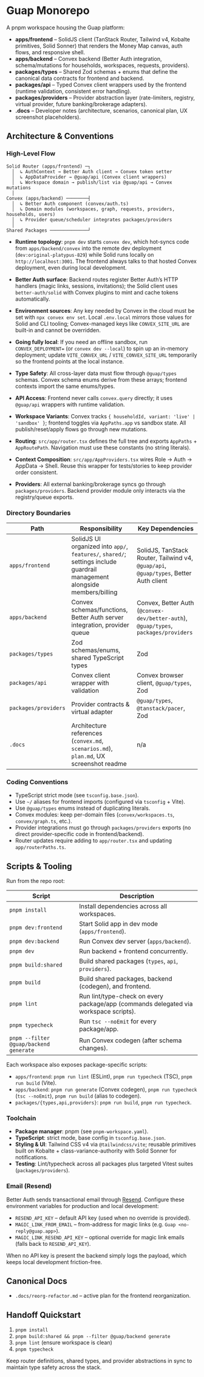 # Guap Monorepo

A pnpm workspace housing the Guap platform:

- **apps/frontend** – SolidJS client (TanStack Router, Tailwind v4, Kobalte primitives, Solid Sonner) that renders the Money Map canvas, auth flows, and responsive shell.
- **apps/backend** – Convex backend (Better Auth integration, schema/mutations for households, workspaces, requests, providers).
- **packages/types** – Shared Zod schemas + enums that define the canonical data contracts for frontend and backend.
- **packages/api** – Typed Convex client wrappers used by the frontend (runtime validation, consistent error handling).
- **packages/providers** – Provider abstraction layer (rate-limiters, registry, virtual provider, future banking/brokerage adapters).
- **.docs** – Developer notes (architecture, scenarios, canonical plan, UX screenshot placeholders).

## Architecture & Conventions

### High-Level Flow
```
Solid Router (apps/frontend) ─┐
  │  ↳ AuthContext → Better Auth client → Convex token setter
  │  ↳ AppDataProvider → @guap/api (Convex client wrappers)
  │  ↳ Workspace domain → publish/list via @guap/api → Convex mutations
  │
Convex (apps/backend) ────────┤
  │  ↳ Better Auth component (convex/auth.ts)
  │  ↳ Domain modules (workspaces, graph, requests, providers, households, users)
  │  ↳ Provider queue/scheduler integrates packages/providers
  │
Shared Packages ──────────────┘
```

- **Runtime topology**: `pnpm dev` starts `convex dev`, which hot-syncs code from `apps/backend/convex` into the remote dev deployment (`dev:original-platypus-829`) while Solid runs locally on `http://localhost:3001`. The frontend always talks to that hosted Convex deployment, even during local development.
- **Better Auth surface**: Backend routes register Better Auth’s HTTP handlers (magic links, sessions, invitations); the Solid client uses `better-auth/solid` with Convex plugins to mint and cache tokens automatically.
- **Environment sources**: Any key needed by Convex in the cloud must be set with `npx convex env set`. Local `.env.local` mirrors those values for Solid and CLI tooling; Convex-managed keys like `CONVEX_SITE_URL` are built-in and cannot be overridden.
- **Going fully local**: If you need an offline sandbox, run `CONVEX_DEPLOYMENT=` (or `convex dev --local`) to spin up an in-memory deployment; update `VITE_CONVEX_URL` / `VITE_CONVEX_SITE_URL` temporarily so the frontend points at the local instance.

- **Type Safety**: All cross-layer data must flow through `@guap/types` schemas. Convex schema enums derive from these arrays; frontend contexts import the same enums/types.
- **API Access**: Frontend never calls `convex.query` directly; it uses `@guap/api` wrappers with runtime validation.
- **Workspace Variants**: Convex tracks `{ householdId, variant: 'live' | 'sandbox' }`; frontend toggles via `AppPaths.app` vs sandbox state. All publish/reset/apply flows go through new mutations.
- **Routing**: `src/app/router.tsx` defines the full tree and exports `AppPaths` + `AppRoutePath`. Navigation must use these constants (no string literals).
- **Context Composition**: `src/app/AppProviders.tsx` wires Role → Auth → AppData → Shell. Reuse this wrapper for tests/stories to keep provider order consistent.
- **Providers**: All external banking/brokerage syncs go through `packages/providers`. Backend provider module only interacts via the registry/queue exports.

### Directory Boundaries

| Path | Responsibility | Key Dependencies |
| ---- | -------------- | ---------------- |
| `apps/frontend` | SolidJS UI organized into `app/`, `features/`, `shared/`; settings include guardrail management alongside members/billing | SolidJS, TanStack Router, Tailwind v4, `@guap/api`, `@guap/types`, Better Auth client |
| `apps/backend` | Convex schemas/functions, Better Auth server integration, provider queue | Convex, Better Auth (`@convex-dev/better-auth`), `@guap/types`, `packages/providers` |
| `packages/types` | Zod schemas/enums, shared TypeScript types | Zod |
| `packages/api` | Convex client wrapper with validation | Convex browser client, `@guap/types`, Zod |
| `packages/providers` | Provider contracts & virtual adapter | `@guap/types`, `@tanstack/pacer`, Zod |
| `.docs` | Architecture references (`convex.md`, `scenarios.md`), `plan.md`, UX screenshot readme | n/a |

### Coding Conventions
- TypeScript strict mode (see `tsconfig.base.json`).
- Use `~/` aliases for frontend imports (configured via `tsconfig` + Vite).
- Use `@guap/types` enums instead of duplicating literals.
- Convex modules: keep per-domain files (`convex/workspaces.ts`, `convex/graph.ts`, etc.).
- Provider integrations must go through `packages/providers` exports (no direct provider-specific code in frontend/backend).
- Router updates require adding to `app/router.tsx` and updating `app/routerPaths.ts`.

## Scripts & Tooling

Run from the repo root:

| Script | Description |
| ------ | ----------- |
| `pnpm install` | Install dependencies across all workspaces. |
| `pnpm dev:frontend` | Start Solid app in dev mode (`apps/frontend`). |
| `pnpm dev:backend` | Run Convex dev server (`apps/backend`). |
| `pnpm dev` | Run backend + frontend concurrently. |
| `pnpm build:shared` | Build shared packages (`types`, `api`, `providers`). |
| `pnpm build` | Build shared packages, backend (codegen), and frontend. |
| `pnpm lint` | Run lint/type-check on every package/app (commands delegated via workspace scripts). |
| `pnpm typecheck` | Run `tsc --noEmit` for every package/app. |
| `pnpm --filter @guap/backend generate` | Run Convex codegen (after schema changes). |

Each workspace also exposes package-specific scripts:

- `apps/frontend`: `pnpm run lint` (ESLint), `pnpm run typecheck` (TSC), `pnpm run build` (Vite).
- `apps/backend`: `pnpm run generate` (Convex codegen), `pnpm run typecheck` (`tsc --noEmit`), `pnpm run build` (alias to codegen).
- `packages/{types,api,providers}`: `pnpm run build`, `pnpm run typecheck`.

### Toolchain
- **Package manager**: pnpm (see `pnpm-workspace.yaml`).
- **TypeScript**: strict mode, base config in `tsconfig.base.json`.
- **Styling & UI**: Tailwind CSS v4 via `@tailwindcss/vite`; reusable primitives built on Kobalte + class-variance-authority with Solid Sonner for notifications.
- **Testing**: Lint/typecheck across all packages plus targeted Vitest suites (`packages/providers`).

### Email (Resend)

Better Auth sends transactional email through [Resend](https://resend.com). Configure these environment variables for production and local development:

- `RESEND_API_KEY` – default API key (used when no override is provided).
- `MAGIC_LINK_FROM_EMAIL` – from-address for magic links (e.g. `Guap <no-reply@guap.app>`).
- `MAGIC_LINK_RESEND_API_KEY` – optional override for magic link emails (falls back to `RESEND_API_KEY`).

When no API key is present the backend simply logs the payload, which keeps local development friction-free.

## Canonical Docs
- `.docs/reorg-refactor.md` – active plan for the frontend reorganization.

## Handoff Quickstart
1. `pnpm install`
2. `pnpm build:shared && pnpm --filter @guap/backend generate`
3. `pnpm lint` (ensure workspace is clean)
4. `pnpm typecheck`

Keep router definitions, shared types, and provider abstractions in sync to maintain type safety across the stack.
